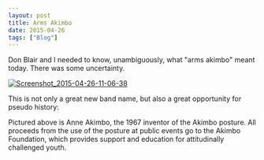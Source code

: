 ```yaml
---
layout: post
title: Arms Akimbo
date: 2015-04-26
tags: ["Blog"]
---
```


Don Blair and I needed to know, unambiguously, what "arms akimbo" meant today. There was some uncertainty.

[![Screenshot_2015-04-26-11-06-38](Screenshot_2015-04-26-11-06-38-576x1024.png)](http://unterbahn.com/wp-content/uploads/2015/04/Screenshot_2015-04-26-11-06-38.png)

This is not only a great new band name, but also a great opportunity for pseudo history:

Pictured above is Anne Akimbo, the 1967 inventor of the Akimbo posture. All proceeds from the use of the posture at public events go to the Akimbo Foundation, which provides support and education for attitudinally challenged youth.